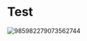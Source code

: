 # Test
![985982279073562744](https://user-images.githubusercontent.com/77751671/203587559-d5a2d4e8-a5e8-4032-aab2-b7af3143a24e.png)
